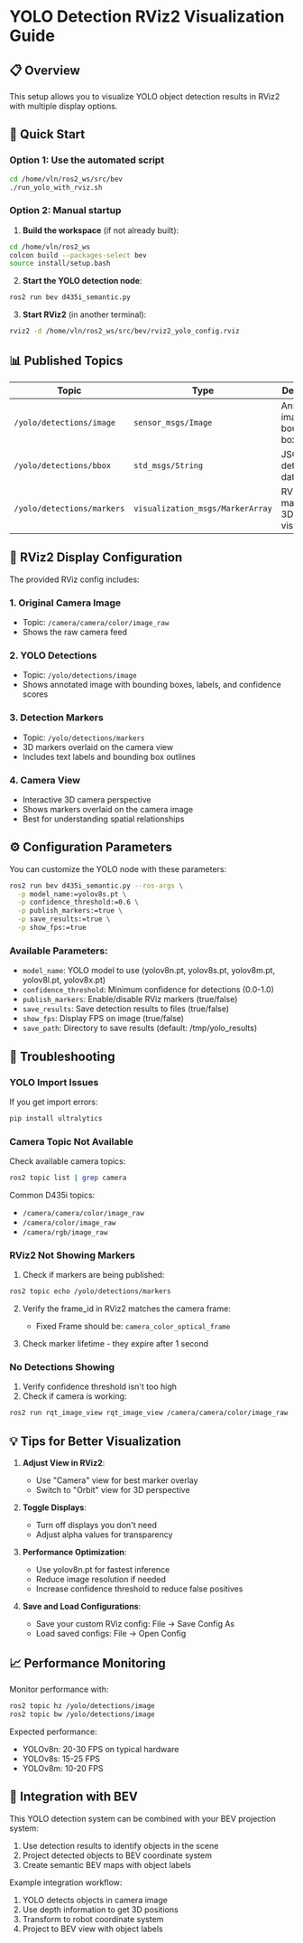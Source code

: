 # YOLO Detection RViz2 Visualization Guide

## 📋 Overview
This setup allows you to visualize YOLO object detection results in RViz2 with multiple display options.

## 🚀 Quick Start

### Option 1: Use the automated script
```bash
cd /home/vln/ros2_ws/src/bev
./run_yolo_with_rviz.sh
```

### Option 2: Manual startup

1. **Build the workspace** (if not already built):
```bash
cd /home/vln/ros2_ws
colcon build --packages-select bev
source install/setup.bash
```

2. **Start the YOLO detection node**:
```bash
ros2 run bev d435i_semantic.py
```

3. **Start RViz2** (in another terminal):
```bash
rviz2 -d /home/vln/ros2_ws/src/bev/rviz2_yolo_config.rviz
```

## 📊 Published Topics

| Topic | Type | Description |
|-------|------|-------------|
| `/yolo/detections/image` | `sensor_msgs/Image` | Annotated image with bounding boxes |
| `/yolo/detections/bbox` | `std_msgs/String` | JSON detection data |
| `/yolo/detections/markers` | `visualization_msgs/MarkerArray` | RViz markers for 3D visualization |

## 🎯 RViz2 Display Configuration

The provided RViz config includes:

### 1. **Original Camera Image**
- Topic: `/camera/camera/color/image_raw`
- Shows the raw camera feed

### 2. **YOLO Detections**
- Topic: `/yolo/detections/image`
- Shows annotated image with bounding boxes, labels, and confidence scores

### 3. **Detection Markers**
- Topic: `/yolo/detections/markers`
- 3D markers overlaid on the camera view
- Includes text labels and bounding box outlines

### 4. **Camera View**
- Interactive 3D camera perspective
- Shows markers overlaid on the camera image
- Best for understanding spatial relationships

## ⚙️ Configuration Parameters

You can customize the YOLO node with these parameters:

```bash
ros2 run bev d435i_semantic.py --ros-args \
  -p model_name:=yolov8s.pt \
  -p confidence_threshold:=0.6 \
  -p publish_markers:=true \
  -p save_results:=true \
  -p show_fps:=true
```

### Available Parameters:
- `model_name`: YOLO model to use (yolov8n.pt, yolov8s.pt, yolov8m.pt, yolov8l.pt, yolov8x.pt)
- `confidence_threshold`: Minimum confidence for detections (0.0-1.0)
- `publish_markers`: Enable/disable RViz markers (true/false)
- `save_results`: Save detection results to files (true/false)
- `show_fps`: Display FPS on image (true/false)
- `save_path`: Directory to save results (default: /tmp/yolo_results)

## 🔧 Troubleshooting

### YOLO Import Issues
If you get import errors:
```bash
pip install ultralytics
```

### Camera Topic Not Available
Check available camera topics:
```bash
ros2 topic list | grep camera
```

Common D435i topics:
- `/camera/camera/color/image_raw`
- `/camera/color/image_raw`
- `/camera/rgb/image_raw`

### RViz2 Not Showing Markers
1. Check if markers are being published:
```bash
ros2 topic echo /yolo/detections/markers
```

2. Verify the frame_id in RViz2 matches the camera frame:
   - Fixed Frame should be: `camera_color_optical_frame`

3. Check marker lifetime - they expire after 1 second

### No Detections Showing
1. Verify confidence threshold isn't too high
2. Check if camera is working:
```bash
ros2 run rqt_image_view rqt_image_view /camera/camera/color/image_raw
```

## 💡 Tips for Better Visualization

1. **Adjust View in RViz2**:
   - Use "Camera" view for best marker overlay
   - Switch to "Orbit" view for 3D perspective

2. **Toggle Displays**:
   - Turn off displays you don't need
   - Adjust alpha values for transparency

3. **Performance Optimization**:
   - Use yolov8n.pt for fastest inference
   - Reduce image resolution if needed
   - Increase confidence threshold to reduce false positives

4. **Save and Load Configurations**:
   - Save your custom RViz config: File → Save Config As
   - Load saved configs: File → Open Config

## 📈 Performance Monitoring

Monitor performance with:
```bash
ros2 topic hz /yolo/detections/image
ros2 topic bw /yolo/detections/image
```

Expected performance:
- YOLOv8n: 20-30 FPS on typical hardware
- YOLOv8s: 15-25 FPS
- YOLOv8m: 10-20 FPS

## 🔗 Integration with BEV

This YOLO detection system can be combined with your BEV projection system:
1. Use detection results to identify objects in the scene
2. Project detected objects to BEV coordinate system
3. Create semantic BEV maps with object labels

Example integration workflow:
1. YOLO detects objects in camera image
2. Use depth information to get 3D positions
3. Transform to robot coordinate system
4. Project to BEV view with object labels
